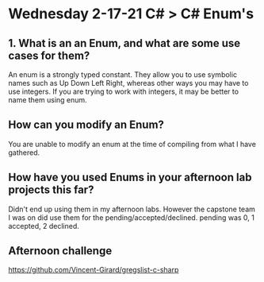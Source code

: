 # Wednesday 2-17-21 C# > C# Enum's


## 1. What is an an Enum, and what are some use cases for them? 

An enum is a strongly typed constant. They allow you to use symbolic names such as Up Down Left Right, whereas other ways you may have to use integers. If you are trying to work with integers, it may be better to name them using enum. 


## How can you modify an Enum?

You are unable to modify an enum at the time of compiling from what I have gathered. 

## How have you used Enums in your afternoon lab projects this far?

Didn't end up using them in my afternoon labs. However the capstone team I was on did use them for the pending/accepted/declined. pending was 0, 1 accepted, 2 declined. 

## Afternoon challenge 

https://github.com/Vincent-Girard/gregslist-c-sharp

